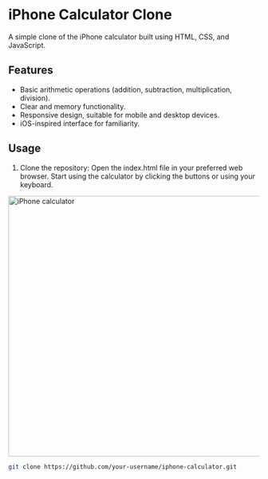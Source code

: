 # iPhone Calculator Clone

A simple clone of the iPhone calculator built using HTML, CSS, and JavaScript.

## Features

- Basic arithmetic operations (addition, subtraction, multiplication, division).
- Clear and memory functionality.
- Responsive design, suitable for mobile and desktop devices.
- iOS-inspired interface for familiarity.

## Usage

1. Clone the repository:
   Open the index.html file in your preferred web browser.
   Start using the calculator by clicking the buttons or using your keyboard.

<img width="523" alt="iPhone calculator" src="https://github.com/feranarouhi/iPhone-Calculator/assets/124641424/b820e1a2-04ad-4b81-8b01-84c19cd60e3a">

```bash
git clone https://github.com/your-username/iphone-calculator.git

